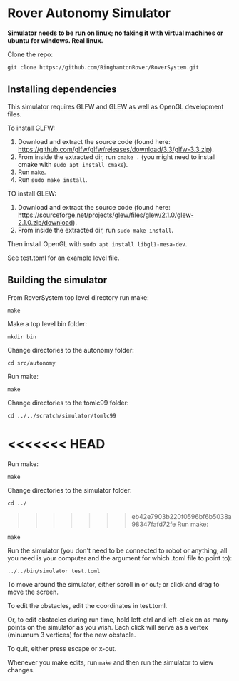 # Rover Autonomy Simulator
**Simulator needs to be run on linux; no faking it with virtual machines or ubuntu for windows. Real linux.**

Clone the repo:
```
git clone https://github.com/BinghamtonRover/RoverSystem.git
```
## Installing dependencies

This simulator requires GLFW and GLEW as well as OpenGL development files.

To install GLFW:

1. Download and extract the source code (found here: https://github.com/glfw/glfw/releases/download/3.3/glfw-3.3.zip).
2. From inside the extracted dir, run `cmake .` (you might need to install cmake with `sudo apt install cmake`).
3. Run `make`.
4. Run `sudo make install`.

TO install GLEW:

1. Download and extract the source code (found here: https://sourceforge.net/projects/glew/files/glew/2.1.0/glew-2.1.0.zip/download).
2. From inside the extracted dir, run `sudo make install`.

Then install OpenGL with `sudo apt install libgl1-mesa-dev`.

See test.toml for an example level file.

## Building the simulator

From RoverSystem top level directory run make:
```
make
```
Make a top level bin folder:
```
mkdir bin
```
Change directories to the autonomy folder:
```
cd src/autonomy
```
Run make:
```
make
```
Change directories to the tomlc99 folder:
```
cd ../../scratch/simulator/tomlc99
```
<<<<<<< HEAD
=======
Run make:
```
make
```
Change directories to the simulator folder:
```
cd ../
```
>>>>>>> eb42e7903b220f0596bf6b5038a98347fafd72fe
Run make:
```
make
```
Run the simulator (you don't need to be connected to robot or anything; all you need is your computer and the argument for which .toml file to point to):
```
../../bin/simulator test.toml
```
To move around the simulator, either scroll in or out; or click and drag to move the screen.

To edit the obstacles, edit the coordinates in test.toml.

Or, to edit obstacles during run time, hold left-ctrl and left-click on as many points on the simulator as you wish. Each click will serve as a vertex (minumum 3 vertices) for the new obstacle.

To quit, either press escape or x-out.

Whenever you make edits, run `make` and then run the simulator to view changes.
